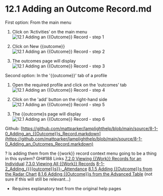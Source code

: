 # 12.1 Adding an Outcome Record.md

First option: From the main menu

1. Click on ‘Activities’ on the main menu
![12.1 Adding an {{Outcome}} Record - step 1](12.1_Adding_an_Outcome_Record_im_1.png)

2. Click on New {{outcome}}
![12.1 Adding an {{Outcome}} Record - step 2](12.1_Adding_an_Outcome_Record_im_2.png)

3. The outcomes page will display
![12.1 Adding an {{Outcome}} Record - step 3](12.1_Adding_an_Outcome_Record_im_3.png)

Second option: In the '{{outcome}}' tab of a profile
1. Open the required profile and click on the ‘outcomes’ tab
![12.1 Adding an {{Outcome}} Record - step 4](12.1_Adding_an_Outcome_Record_im_4.png)

2. Click on the 'add’ button on the right-hand side
![12.1 Adding an {{Outcome}} Record - step 5](12.1_Adding_an_Outcome_Record_im_5.png)

3. The {{outcome}s page will display
![12.1 Adding an {{Outcome}} Record - step 6](12.1_Adding_an_Outcome_Record_im_6.png)


Github: [https://github.com/mattparker/lamplighthelp/blob/main/source/8-1-0_Adding_an_{{Outcome}}s_Record.markdown](https://github.com/mattparker/lamplighthelp/blob/main/source/8-1-0_Adding_an_Outcomes_Record.markdown)

? Is adding them from the {{work}} record context menu going to be a thing in this system? GH#188
Links
[7.2.0 Viewing {{Work}} Records for an Individual](https://lamplight.online/en/help/index/p/7.2.0)
[7.3.0 Viewing All {{Work}} Records](https://lamplight.online/en/help/index/p/7.3.0)
[8-1-2_Adding_{{{{outcome}}s}}-_Attendance](https://lamplight.online/en/help/index/p/8.1.2)
[8.1.5 Adding {{Outcome}}s from the Radar Chart](https://lamplight.online/en/help/index/p/8.1.5)
[8.1.6 Adding {{Outcome}}s from the Advanced Table](https://lamplight.online/en/help/index/p/8.1.6) (not sure if this will still be relevant…)

- Requires explanatory text from the original help pages
